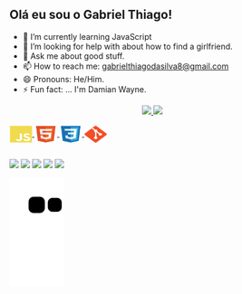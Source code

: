 ## Olá eu sou o Gabriel Thiago!
- 🌱 I’m currently learning JavaScript
- 🤔 I’m looking for help with about how to find a girlfriend.
- 💬 Ask me about good stuff.
- 📫 How to reach me: gabrielthiagodasilva8@gmail.com
- 😄 Pronouns: He/Him.
- ⚡ Fun fact: ... I'm Damian Wayne.

 <div align="center">
  <a href="https://github.com/Gabrielxdev">
  <img height="180em" src="https://github-readme-stats.vercel.app/api?username=Gabrielxdev&show_icons=true&theme=dracula&include_all_commits=true&count_private=true"/>
  <img height="180em" src="https://github-readme-stats.vercel.app/api/top-langs/?username=Gabrielxdev&layout=compact&langs_count=7&theme=dracula"/>
 </div> 
  
  <div style="display: inline_block" ><br>
  <img align="center" alt="Rafa-Js" height="30" width="40" src="https://raw.githubusercontent.com/devicons/devicon/master/icons/javascript/javascript-plain.svg">
  <img align="center" alt="Rafa-HTML" height="30" width="40" src="https://raw.githubusercontent.com/devicons/devicon/master/icons/html5/html5-original.svg">
  <img align="center" alt="Rafa-CSS" height="30" width="40" src="https://raw.githubusercontent.com/devicons/devicon/master/icons/css3/css3-original.svg">
  <img align="center" alt="Rafa-Csharp" height="30" width="40" src="https://raw.githubusercontent.com/devicons/devicon/master/icons/git/git-original.svg">
  </div>
  
   ##
  
  <div>  
  <a href="https://www.instagram.com/ogabrielthiago/" target="_blank"><img src="https://img.shields.io/badge/-Instagram-%23E4405F?style=for-the-badge&logo=instagram&logoColor=white" target="_blank"></a>
 	<a href="https://www.twitch.tv/gabriel_thiago1999" target="_blank"><img src="https://img.shields.io/badge/Twitch-9146FF?style=for-the-badge&logo=twitch&logoColor=white" target="_blank"></a>  
 <a href="https://discord.com/channels/923251321342165102/923251321342165105" target="_blank"><img src="https://img.shields.io/badge/Discord-7289DA?style=for-the-badge&logo=discord&logoColor=white" target="_blank"></a> 
  <a href = "mailto:gabrielthiagodasilva8@gmail.com"><img src="https://img.shields.io/badge/-Gmail-%23333?style=for-the-badge&logo=gmail&logoColor=white" target="_blank"></a>
  <a href="https://www.linkedin.com/in/gabriel-thiago-da-silva-33a800167/" target="_blank"><img src="https://img.shields.io/badge/-LinkedIn-%230077B5?style=for-the-badge&logo=linkedin&logoColor=white" target="_blank"></a> 
 
  ![Snake animation](https://github.com/Gabrielxdev/Gabrielxdev/blob/output/github-contribution-grid-snake.svg)
 
</div>
